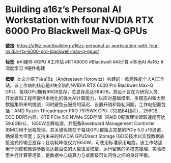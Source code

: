 # Building a16z’s Personal AI Workstation with four NVIDIA RTX 6000 Pro Blackwell Max-Q GPUs

**链接**: https://a16z.com/building-a16zs-personal-ai-workstation-with-four-nvidia-rtx-6000-pro-blackwell-max-q-gpus/

**标签**: #AI硬件 #GPU #工作站 #RTX6000 #Blackwell #AI计算 #本地AI #a16z #深度学习 #硬件构建

**概要**:
本文介绍了由a16z（Andreessen Horowitz）构建的一款高性能个人AI工作站。该工作站的核心是4块全新的NVIDIA RTX 6000 Pro Blackwell Max-Q GPU，每块GPU拥有96GB显存，总显存高达384GB。其设计旨在为研究人员、开发者和工程师提供本地化的强大AI计算能力，以应对基础模型、多模态AI和大型数据集带来的挑战，同时避免云服务的延迟、设置开销和隐私问题。工作站配置包括：AMD Ryzen Threadripper PRO 7975WX CPU（32核64线程）、256GB ECC DDR5内存、8TB PCIe 5.0 NVMe SSD存储（RAID 0配置理论读取速度可达59.6GB/s）、1650W金牌电源，并配备Baseboard Management Controller (BMC)用于远程管理。其关键优势在于每块GPU都独占完整的PCIe 5.0 x16通道，确保最大带宽；支持未来的NVIDIA GPUDirect Storage (GDS)技术以实现数据直接流式传输至显存；且功耗峰值仅为1650W，可使用标准家用电路。该工作站适用于训练和微调参数高达数百亿的大型语言模型、运行密集的多模态推理、实验模型并行计算等场景，是数据中心级算力与桌面级可访问性之间的良好平衡。
